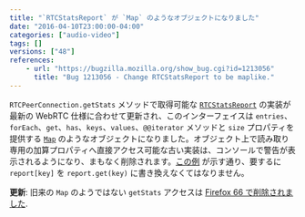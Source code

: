 ```yaml
---
title: "`RTCStatsReport` が `Map` のようなオブジェクトになりました"
date: "2016-04-10T23:00:00-04:00"
categories: ["audio-video"]
tags: []
versions: ["48"]
references:
    - url: "https://bugzilla.mozilla.org/show_bug.cgi?id=1213056"
      title: "Bug 1213056 - Change RTCStatsReport to be maplike."
---
```

`RTCPeerConnection.getStats` メソッドで取得可能な [`RTCStatsReport`](https://developer.mozilla.org/docs/Web/API/RTCStatsReport) の実装が最新の WebRTC 仕様に合わせて更新され、このインターフェイスは `entries`、`forEach`、`get`、`has`、`keys`、`values`、`@@iterator` メソッドと `size` プロパティを提供する [`Map`](https://developer.mozilla.org/docs/Web/JavaScript/Reference/Global_Objects/Map) のようなオブジェクトになりました。オブジェクト上で読み取り専用の加算プロパティへ直接アクセス可能な古い実装は、コンソールで警告が表示されるようになり、まもなく削除されます。[この例](https://w3c.github.io/webrtc-pc/#example) が示す通り、要するに `report[key]` を `report.get(key)` に書き換えなくてはなりません。

**更新**: 旧来の `Map` のようではない `getStats` アクセスは [Firefox 66 で削除されました](https://www.fxsitecompat.com/ja/docs/2018/legacy-peerconnection-getstats-support-has-been-removed/).
